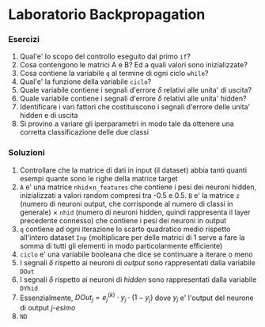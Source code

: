 # Laboratorio Backpropagation

### Esercizi

1. Qual'e' lo scopo del controllo eseguito dal primo `if`?
2. Cosa contengono le matrici A e B? Ed a quali valori sono inizializzate?
3. Cosa contiene la variabile `q` al termine di ogni ciclo `while`?
4. Qual'e' la funzione della variabile `ciclo`?
5. Quale variabile contiene i segnali d'errore $\delta$ relativi alle unita' di
   uscita?
6. Quale variabile contiene i segnali d'errore $\delta$ relativi alle unita'
   hidden?
7. Identificare i vari fattori che costituiscono i segnali d'errore delle unita'
   hidden e di uscita
8. Si provino a variare gli iperparametri in modo tale da ottenere una corretta
   classificazione delle due classi

### Soluzioni

1. Controllare che la matrice di dati in input (il dataset) abbia tanti quanti
   esempi quante sono le righe della matrice target
2. `A` e' una matrice `nhid`$\times$`n_features` che contiene i pesi dei neuroni
   hidden, inizializzati a valori random compresi tra -0.5 e 0.5. `B` e' la
   matrice `z` (numero di neuroni output, che corrisponde al numero di classi in
   generale) $\times$ `nhid` (numero di neuroni hidden, quindi rappresenta il
   layer precedente connesso) che contiene i pesi dei neuroni in output
3. `q` contiene ad ogni iterazione lo scarto quadratico medio rispetto
   all'intero dataset `Inp` (moltiplicare per delle matrici di 1 serve a fare la
   somma di tutti gli elementi in modo particolarmente efficiente)
4. `ciclo` e' una variabile booleana che dice se continuare a iterare o meno 
5. I segnali $\delta$ rispetto ai neuroni di *output* sono rappresentati dalla
   variabile `DOut`
6. I segnali $\delta$ rispetto ai neuroni di *hidden* sono rappresentati dalla
   variabile `DYhid`
7. Essenzialmente, $DOut_j = e^{(k)}_j \cdot y_j \cdot (1 - y_j)$ dove $y_j$ e'
   l'output del neurone di output *j-esimo*
8. `ND`
